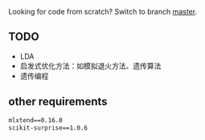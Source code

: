 Looking for code from scratch? Switch to branch [master](https://github.com/skyduy/simple-ml).

## TODO
- LDA
- 启发式优化方法：如模拟退火方法、遗传算法
- 遗传编程

## other requirements
```txt
mlxtend==0.16.0
scikit-surprise==1.0.6
```
